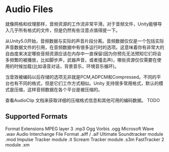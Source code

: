 # Audio Files
就像网格和纹理那样，音频资源的工作流非常平滑。对于音频文件，Unity能够导入几乎所有格式的文件，但是仍然有些注意点值得提一下。

从Unity5.0开始，音频数据与实际的声音片段分离。音频数据仅仅是一个包括实际声音数据文件的引用，在音频数据中有很多运行时的选项。这意味着你有非常大的自由度来决定哪些音频资源应该在内存中一直保留(因为你预先无法预知它们将会多频繁的被播放，比如脚步声，武器声音，或者撞击声)，哪些资源仅仅需要在使用的时候加载(比如语音对话，背景音乐，环境音乐循环)。

当音效被编码以后存储的选项无非就是PCM,ADPCM和Compressed。不同的平台也有不同的格式，但是它们工作方式相似。Unity 支持很多常用格式，默认的模式是压缩，这样音频数据在各个平台是被压缩的。

查看AudioClip 文档来获取详细的压缩格式信息和其他可用的编码数据。
TODO

## Supported Formats
Format	Extensions
MPEG layer 3	.mp3
Ogg Vorbis	.ogg
Microsoft Wave	.wav
Audio Interchange File Format	.aiff / .aif
Ultimate Soundtracker module	.mod
Impulse Tracker module	.it
Scream Tracker module	.s3m
FastTracker 2 module	.xm
